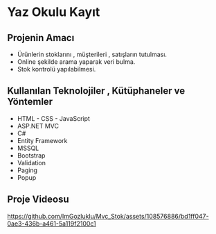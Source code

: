 # Yaz Okulu Kayıt

## Projenin Amacı
- Ürünlerin stoklarını , müşterileri , satışların tutulması. 
- Online şekilde arama yaparak veri bulma.
- Stok kontrolü yapılabilmesi.

## Kullanılan Teknolojiler , Kütüphaneler ve Yöntemler
- HTML - CSS - JavaScript
- ASP.NET MVC
- C#
- Entity Framework
- MSSQL 
- Bootstrap
- Validation
- Paging
- Popup


## Proje Videosu

https://github.com/ImGozluklu/Mvc_Stok/assets/108576886/bd1ff047-0ae3-436b-a461-5a119f2100c1

